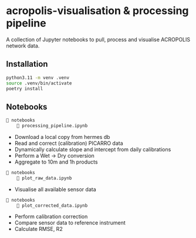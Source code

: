 # acropolis-visualisation & processing pipeline

A collection of Jupyter notebooks to pull, process and visualise ACROPOLIS network data.

## Installation

```bash
python3.11 -m venv .venv
source .venv/bin/activate
poetry install
```

## Notebooks


```bash
📁 notebooks
    📄 processing_pipeline.ipynb
```

- Download a local copy from hermes db
- Read and correct (calibration) PICARRO data
- Dynamically calculate slope and intercept from daily calibrations
- Perform a Wet -> Dry conversion 
- Aggregate to 10m and 1h products

```bash
📁 notebooks
    📄 plot_raw_data.ipynb
```

- Visualise all available sensor data


```bash
📁 notebooks
    📄 plot_corrected_data.ipynb
```

- Perform calibration correction
- Compare sensor data to reference instrument
- Calculate RMSE, R2